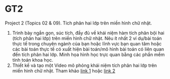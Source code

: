 # GT2
Project 2 (Topics 02 & 09). Tích phân hai lớp trên miền hình chữ nhật.
 1. Trình bày ngắn gọn, súc tích, đầy đủ về khái niệm hàm tích phân bội hai (tích phân hai lớp) trên miền
 hình chữ nhật. Nêu ít nhất 2 ví dụ/bài toán thực tế trong chuyên ngành của bạn hoặc lĩnh vực bạn quan
 tâm hoặc các bài toán thực tế có xuất hiện bài toán/mô hình bài toán có liên quan đến tích phân hai
 lớp. Minh họa hình học trực quan bằng các phần mềm tính toán khoa học.
 2. Thiết kế và tạo một Video mô phỏng khái niệm tích phân hai lớp trên miền hình chữ nhật. Tham khảo
[ link 1](https://www.youtube.com/watch?v=gifQWtTWqEY) hoặc [link 2](https://www.youtube.com/watch?v=DTVk8oa2f8s)